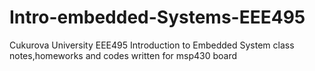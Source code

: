 # Intro-embedded-Systems-EEE495
Cukurova University EEE495 Introduction to Embedded System class notes,homeworks and codes written for msp430 board 
